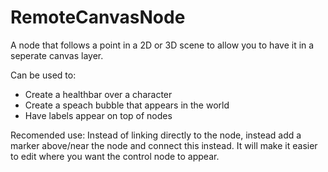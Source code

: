 # RemoteCanvasNode
 A node that follows a point in a 2D or 3D scene to allow you to have it in a seperate canvas layer.

Can be used to:
- Create a healthbar over a character
- Create a speach bubble that appears in the world
- Have labels appear on top of nodes

Recomended use:
Instead of linking directly to the node, instead add a marker above/near the node and connect this instead. It will make it easier to edit where you want the control node to appear. 
